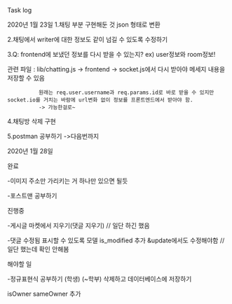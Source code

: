 Task log

2020년 1월 23일 
1.채팅 부분 구현해둔 것 json 형태로 변환

2.채팅에서 writer에 대한 정보도 같이 넘길 수 있도록 수정하기

3.Q: frontend에 보냈던 정보를 다시 받을 수 있는지? ex) user정보와 room정보!

  관련 파일 : lib/chatting.js -> frontend -> socket.js에서 다시 받아야 메세지 내용을 저장할 수 있음
  
              원래는 req.user.username과 req.params.id로 바로 받을 수 있지만 socket.io를 거치는 바람에 url변화 없이 정보를 프론트엔드에서 받아야 함.
              -> 가능한걸로~

4.채팅방 삭제 구현

5.postman 공부하기 ->다음번까지

2020년 1월 28일

완료

-이미지 주소만 가리키는 거 하나만 있으면 될듯 

-포스트맨 공부하기 

진행중

-게시글 마켓에서 지우기(댓글 지우기) // 일단 하긴 했음

-댓글 수정됨 표시할 수 있도록 모델 is_modified  추가 &update에서도 수정해야함 // 일단 했는데 확인 안해봄

해야할 일

-정규표현식 공부하기 (학생) (~학부) 삭제하고 데이터베이스에 저장하기 

isOwner sameOwner 추가


